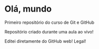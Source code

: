 # Olá, mundo
 Primeiro repositório do curso de Git e GitHub

Repositório criado durante uma aula ao vivo!

Editei diretamente do GitHub web! Legal!
